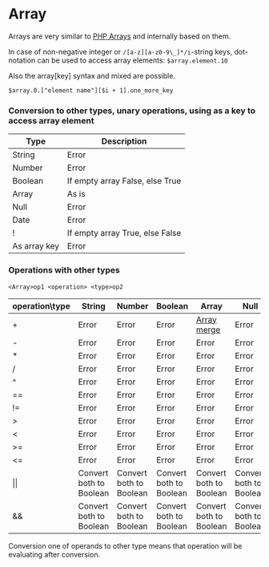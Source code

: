 # Array

Arrays are very similar to <a href="http://php.net/manual/en/language.types.array.php">PHP Arrays</a>
and internally based on them.

In case of non-negative integer or `/[a-z][a-z0-9\_]*/i`-string keys, dot-notation can be used to access array elements:
`$array.element.10`

Also the array[key] syntax and mixed are possible.

`$array.0.["element name"][$i + 1].one_more_key`


### Conversion to other types, unary operations, using as a key to access array element

Type | Description
--- | ---
 String | Error
 Number |  Error
 Boolean | If empty array False, else True 
 Array | As is 
 Null | Error
 Date | Error
 ! | If empty array True, else False
As array key | Error


### Operations with other types
`<Array>op1 <operation> <type>op2`

operation\type | String | Number | Boolean | Array | Null | Date
--- | --- | --- | --- | --- | --- | --- 
\+|Error |Error |Error |[Array merge](http://php.net/manual/en/function.array-merge.php) |Error |Error
\-|Error |Error |Error |Error |Error |Error 
\*|Error |Error |Error |Error |Error |Error
/ |Error |Error |Error |Error |Error |Error 
^ |Error |Error |Error |Error |Error |Error 
== |Error |Error |Error |Error |Error |Error
!= |Error |Error |Error |Error |Error |Error
\> |Error |Error |Error |Error |Error |Error
\< |Error |Error |Error |Error |Error |Error
\>= |Error |Error |Error |Error |Error |Error
\<= |Error |Error |Error |Error |Error |Error
\|\| |Convert both to Boolean |Convert both to Boolean |Convert both to Boolean |Convert both to Boolean |Convert both to Boolean |Convert both to Boolean
&& |Convert both to Boolean |Convert both to Boolean |Convert both to Boolean |Convert both to Boolean |Convert both to Boolean |Convert both to Boolean

Conversion one of operands to other type means that operation will be evaluating after conversion. 

